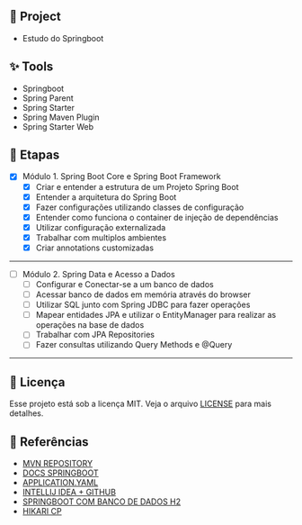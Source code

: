 ## 🌱 Project

- Estudo do Springboot

## ✨ Tools
- Springboot
- Spring Parent
- Spring Starter
- Spring Maven Plugin
- Spring Starter Web

## 🚀 Etapas

- [x] Módulo 1. Spring Boot Core e Spring Boot Framework
  - [x] Criar e entender a estrutura de um Projeto Spring Boot
  - [x] Entender a arquitetura do Spring Boot
  - [x] Fazer configurações utilizando classes de configuração
  - [x] Entender como funciona o container de injeção de dependências
  - [x] Utilizar configuração externalizada
  - [x] Trabalhar com multiplos ambientes
  - [x] Criar annotations customizadas
___
- [ ] Módulo 2. Spring Data e Acesso a Dados
  - [ ] Configurar e Conectar-se a um banco de dados
  - [ ] Acessar banco de dados em memória através do browser
  - [ ] Utilizar SQL junto com Spring JDBC para fazer operações
  - [ ] Mapear entidades JPA e utilizar o EntityManager para realizar as operações na base de dados
  - [ ] Trabalhar com JPA Repositories
  - [ ] Fazer consultas utilizando Query Methods e @Query
___

## 📄 Licença
Esse projeto está sob a licença MIT. Veja o arquivo [LICENSE](LICENSE) para mais detalhes.

## 🙇 Referências

- [MVN REPOSITORY](https://mvnrepository.com/)
- [DOCS SPRINGBOOT](https://docs.spring.io/spring-boot/docs/current/reference/htmlsingle/)
- [APPLICATION.YAML](https://www.geeksforgeeks.org/spring-boot-application-yml-application-yaml-file/)
- [INTELLIJ IDEA + GITHUB](https://www.google.com/search?q=subir+projeto+para+git+com+intellij&oq=subir+projeto+para+git+com+intellij&aqs=chrome..69i57j33i160j33i22i29i30.8784j0j15&sourceid=chrome&ie=UTF-8#fpstate=ive&vld=cid:36bac057,vid:x25JVUPbhdU)
- [SPRINGBOOT COM BANCO DE DADOS H2](https://www.baeldung.com/spring-boot-h2-database)
- [HIKARI CP](https://github.com/brettwooldridge/HikariCP)